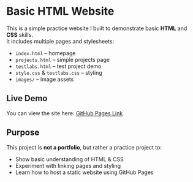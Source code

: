 # Basic HTML Website

This is a simple practice website I built to demonstrate basic **HTML** and **CSS** skills.  
It includes multiple pages and stylesheets:

- `index.html` – homepage
- `projects.html` – simple projects page
- `testlabs.html` – test project demo
- `style.css` & `testlabs.css` – styling
- `images/` – image assets

## Live Demo
You can view the site here: [GitHub Pages Link](https://ubaidpatel.github.io/html-practice/)

## Purpose
This project is **not a portfolio**, but rather a practice project to:
- Show basic understanding of HTML & CSS
- Experiment with linking pages and styling
- Learn how to host a static website using GitHub Pages
